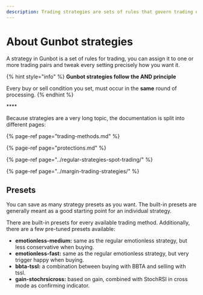 ```yaml
---
description: Trading strategies are sets of rules that govern trading execution.
---
```


# About Gunbot strategies

A strategy in Gunbot is a set of rules for trading, you can assign it to one or more trading pairs and tweak every setting precisely how you want it.

{% hint style="info" %}
**Gunbot strategies follow the AND principle**

Every buy or sell condition you set, must occur in the **same** round of processing.
{% endhint %}

\*\*\*\*

Because strategies are a very long topic, the documentation is split into different pages:

{% page-ref page="trading-methods.md" %}

{% page-ref page="protections.md" %}

{% page-ref page="../regular-strategies-spot-trading/" %}

{% page-ref page="../margin-trading-strategies/" %}

## Presets

You can save as many strategy presets as you want. The built-in presets are generally meant as a good starting point for an individual strategy.

There are built-in presets for every available trading method. Additionally, there are a few pre-tuned presets available:

* **emotionless-medium:** same as the regular emotionless strategy, but less conservative when buying.
* **emotionless-fast:** same as the regular emotionless strategy, but very trigger happy when buying.
* **bbta-tssl:** a combination between buying with BBTA and selling with tssl.
* **gain-stochrsicross:** based on gain, combined with StochRSI in cross mode as  confirming indicator.


